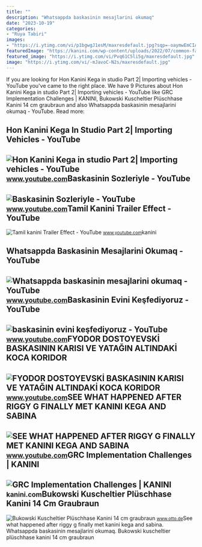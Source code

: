 ```yaml
---
title: ""
description: "Whatsappda baskasinin mesajlarini okumaq"
date: "2023-10-19"
categories:
- "Ruya Tabiri"
images:
- "https://i.ytimg.com/vi/p1bgwgJ1esM/maxresdefault.jpg?sqp=-oaymwEmCIAKENAF8quKqQMa8AEB-AGiA4AC0AWKAgwIABABGHIgVSgrMA8=&amp;rs=AOn4CLCCW6jgfjNGsuqm0atibT0EHOdCSg"
featuredImage: "https://kanini.com/wp-content/uploads/2022/07/common-factor-hindering-GRCF-implementation.jpg"
featured_image: "https://i.ytimg.com/vi/Pvq61C5li5g/maxresdefault.jpg"
image: "https://i.ytimg.com/vi/-mJavoC-N2s/maxresdefault.jpg"
---
```


If you are looking for Hon Kanini Kega in studio Part 2| Importing vehicles - YouTube you've came to the right place. We have 9 Pictures about Hon Kanini Kega in studio Part 2| Importing vehicles - YouTube like GRC Implementation Challenges | KANINI, Bukowski Kuscheltier Plüschhase Kanini 14 cm graubraun and also Whatsappda baskasinin mesajlarini okumaq - YouTube. Read more:

Hon Kanini Kega In Studio Part 2| Importing Vehicles - YouTube
--------------------------------------------------------------

 ![Hon Kanini Kega in studio Part 2| Importing vehicles - YouTube](https://i.ytimg.com/vi/WSDp5PM7G08/maxresdefault.jpg) <small>www.youtube.com</small>Baskasinin Sozleriyle - YouTube
-------------------------------

 ![Baskasinin Sozleriyle - YouTube](https://i.ytimg.com/vi/_h4ACjtuK40/maxresdefault.jpg) <small>www.youtube.com</small>Tamil Kanini Trailer Effect - YouTube
-------------------------------------

 ![Tamil kanini Trailer Effect - YouTube](https://i.ytimg.com/vi/Pvq61C5li5g/maxresdefault.jpg) <small>www.youtube.com</small>kanini

Whatsappda Baskasinin Mesajlarini Okumaq - YouTube
--------------------------------------------------

 ![Whatsappda baskasinin mesajlarini okumaq - YouTube](https://i.ytimg.com/vi/p1bgwgJ1esM/maxresdefault.jpg?sqp=-oaymwEmCIAKENAF8quKqQMa8AEB-AGiA4AC0AWKAgwIABABGHIgVSgrMA8=&rs=AOn4CLCCW6jgfjNGsuqm0atibT0EHOdCSg) <small>www.youtube.com</small>Baskasinin Evini Keşfediyoruz - YouTube
---------------------------------------

 ![baskasinin evini keşfediyoruz - YouTube](https://i.ytimg.com/vi/JXhwz5soDkQ/maxresdefault.jpg?sqp=-oaymwEmCIAKENAF8quKqQMa8AEB-AH-CYAC0AWKAgwIABABGGUgUShdMA8=&rs=AOn4CLCPDwSdvRcORMR_zBvNLbRJqIGrlw) <small>www.youtube.com</small>FYODOR DOSTOYEVSKİ BASKASININ KARISI VE YATAĞIN ALTINDAKİ KOCA KORIDOR
----------------------------------------------------------------------

 ![FYODOR DOSTOYEVSKİ BASKASININ KARISI VE YATAĞIN ALTINDAKİ KOCA KORIDOR](https://i.ytimg.com/vi/ocGCDHRu2XA/maxresdefault.jpg?sqp=-oaymwEmCIAKENAF8quKqQMa8AEB-AHIAYAC6AKKAgwIABABGHIgUSg8MA8=&rs=AOn4CLC5RJcI72le52wAgXc8HOyuVS8auQ) <small>www.youtube.com</small>SEE WHAT HAPPENED AFTER RIGGY G FINALLY MET KANINI KEGA AND SABINA
------------------------------------------------------------------

 ![SEE WHAT HAPPENED AFTER RIGGY G FINALLY MET KANINI KEGA AND SABINA](https://i.ytimg.com/vi/-mJavoC-N2s/maxresdefault.jpg) <small>www.youtube.com</small>GRC Implementation Challenges | KANINI
--------------------------------------

 ![GRC Implementation Challenges | KANINI](https://kanini.com/wp-content/uploads/2022/07/common-factor-hindering-GRCF-implementation.jpg) <small>kanini.com</small>Bukowski Kuscheltier Plüschhase Kanini 14 Cm Graubraun
------------------------------------------------------

 ![Bukowski Kuscheltier Plüschhase Kanini 14 cm graubraun](https://i.otto.de/i/otto/5793ee4b-abb9-5431-a8dc-e9676a5d9f5f/bukowski-kuscheltier-plueschhase-kanini-14-cm-graubraun.jpg?$formatz$) <small>www.otto.de</small>See what happened after riggy g finally met kanini kega and sabina. Whatsappda baskasinin mesajlarini okumaq. Bukowski kuscheltier plüschhase kanini 14 cm graubraun
